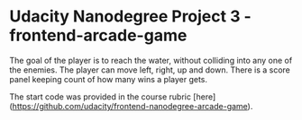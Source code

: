 Udacity Nanodegree Project 3 - frontend-arcade-game
===============================
The goal of the player is to reach the water, without colliding into any one of the enemies. The player can move left, right, up and down.
There is a score panel keeping count of how many wins a player gets.

The start code was provided in the course rubric [here] (https://github.com/udacity/frontend-nanodegree-arcade-game).

